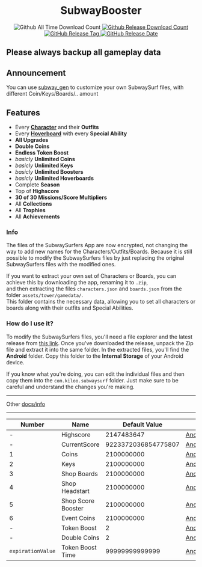<h1 align="center">SubwayBooster</h1>
<p align="center">
  <a>
  <img alt="Github All Time Download Count" src="https://img.shields.io/github/downloads/HerrErde/SubwayBooster/total.svg?color=181717&logo=github&style=for-the-badge&cacheSeconds=3600">
  </a>
<a href="https://github.com/HerrErde/SubwayBooster/releases/latest">
  <img alt="Github Release Download Count" src="https://img.shields.io/github/downloads/HerrErde/SubwayBooster/latest/total.svg?color=181717&logo=github&style=for-the-badge&cacheSeconds=3600">
  </a>
  <a href="https://github.com/HerrErde/SubwayBooster/releases/latest">
  <img alt="GitHub Release Tag" src="https://img.shields.io/github/release/HerrErde/SubwayBooster/all.svg?style=for-the-badge&logo=github&logoColor=fafafa&colorA=191b25&colorB=32cb8b&cacheSeconds=3600">
  </a>
  <a href="https://github.com/HerrErde/SubwayBooster/releases/">
    <img alt="GitHub Release Date" src="https://img.shields.io/github/release-date-pre/HerrErde/SubwayBooster.svg?style=for-the-badge&cacheSeconds=3600">
  </a>
</p>

## Please always backup all gameplay data

## Announcement

You can use [subway_gen](https://subway.herrerde.xyz) to customize your own SubwaySurf files, with different Coin/Keys/Boards/.. amount

## Features

- Every [**Character**](https://subwaysurf.fandom.com/wiki/Characters) and their **Outfits**
- Every [**Hoverboard**](https://subwaysurf.fandom.com/wiki/Hoverboard) with every **Special Ability**
- **All Upgrades**
- **Double Coins**
- **Endless Token Boost**
- _basicly_ **Unlimited Coins**
- _basicly_ **Unlimited Keys**
- _basicly_ **Unlimited Boosters**
- _basicly_ **Unlimited Hoverboards**
- Complete **Season**
- Top of **Highscore**
- **30 of 30 Missions/Score Multipliers**
- All **Collections**
- All **Trophies**
- All **Achievements**

### Info

The files of the SubwaySurfers App are now encrypted, not changing the way to add new names for the Characters/Outfits/Boards.
Because it is still possible to modify the SubwaySurfers files by just replacing the original SubwaySurfers files with the modified ones.

If you want to extract your own set of Characters or Boards, you can achieve this by downloading the app, renaming it to `.zip`, \
and then extracting the files `characters.json` and `boards.json` from the folder `assets/tower/gamedata/`. \
This folder contains the necessary data, allowing you to set all characters or boards along with their outfits and Special Abilities.

### How do I use it?

To modify the SubwaySurfers files, you'll need a file explorer and the latest release from [this link](https://github.com/HerrErde/SubwayBooster/releases/latest). Once you've downloaded the release, unpack the Zip file and extract it into the same folder. In the extracted files, you'll find the **Android** folder. Copy this folder to the **Internal Storage** of your Android device.

If you know what you're doing, you can edit the individual files and then copy them into the `com.kiloo.subwaysurf` folder. Just make sure to be careful and understand the changes you're making.

---

Other [docs/info](docs/info.md)

---

| Number            | Name               | Default Value       | File                                                     |
| ----------------- | ------------------ | ------------------- | -------------------------------------------------------- |
| -                 | Highscore          | 2147483647          | [Android/.../user_stats.json](src/files/user_stats.json) |
| -                 | CurrentScore       | 9223372036854775807 | [Android/.../top_run.json](src/files/top_run.json)       |
| 1                 | Coins              | 2100000000          | [Android/.../wallet.json](src/files/wallet.json)         |
| 2                 | Keys               | 2100000000          | [Android/.../wallet.json](src/files/wallet.json)         |
| 3                 | Shop Boards        | 2100000000          | [Android/.../wallet.json](src/files/wallet.json)         |
| 4                 | Shop Headstart     | 2100000000          | [Android/.../wallet.json](src/files/wallet.json)         |
| 5                 | Shop Score Booster | 2100000000          | [Android/.../wallet.json](src/files/wallet.json)         |
| 6                 | Event Coins        | 2100000000          | [Android/.../wallet.json](src/files/wallet.json)         |
| -                 | Token Boost        | 2                   | [Android/.../upgrades.json](src/files/upgrades.json)     |
| -                 | Double Coins       | 2                   | [Android/.../upgrades.json](src/files/upgrades.json)     |
| `expirationValue` | Token Boost Time   | 99999999999999      | [Android/.../upgrades.json](src/files/upgrades.json)     |
